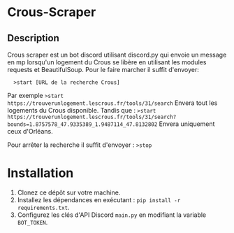 # Crous-Scraper

## Description
Crous scraper est un bot discord utilisant discord.py qui envoie un message en mp lorsqu'un logement du Crous se libère en utilisant les modules requests et BeautifulSoup.
Pour le faire marcher il suffit d'envoyer:
```
  >start [URL de la recherche Crous]
```

Par exemple `>start https://trouverunlogement.lescrous.fr/tools/31/search`
Envera tout les logements du Crous disponible. 
Tandis que : `>start https://trouverunlogement.lescrous.fr/tools/31/search?bounds=1.8757578_47.9335389_1.9487114_47.8132802`
Envera uniquement ceux d'Orléans.

Pour arrêter la recherche il suffit d'envoyer : `>stop`

# Installation
1. Clonez ce dépôt sur votre machine.
2. Installez les dépendances en exécutant : `pip install -r requirements.txt`.
3. Configurez les clés d'API Discord `main.py` en modifiant la variable `BOT_TOKEN`.
